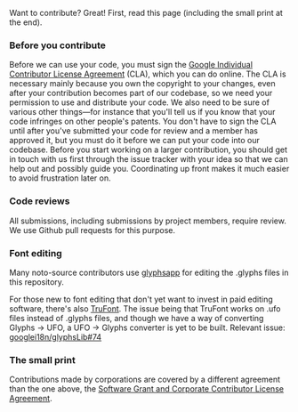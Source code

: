 Want to contribute? Great! First, read this page (including the small print
at the end).

### Before you contribute
Before we can use your code, you must sign the
[Google Individual Contributor License
Agreement](https://cla.developers.google.com/about/google-individual)
(CLA), which you can do online. The CLA is necessary mainly because you own the
copyright to your changes, even after your contribution becomes part of our
codebase, so we need your permission to use and distribute your code. We also
need to be sure of various other things—for instance that you'll tell us if you
know that your code infringes on other people's patents. You don't have to sign
the CLA until after you've submitted your code for review and a member has
approved it, but you must do it before we can put your code into our codebase.
Before you start working on a larger contribution, you should get in touch with
us first through the issue tracker with your idea so that we can help out and
possibly guide you. Coordinating up front makes it much easier to avoid
frustration later on.

### Code reviews
All submissions, including submissions by project members, require review. We
use Github pull requests for this purpose.

### Font editing

Many noto-source contributors use [glyphsapp](https://glyphsapp.com/) for editing
the .glyphs files in this repository.

For those new to font editing that don't yet want to invest in paid editing
software, there's also [TruFont](https://trufont.github.io/). The issue being that
TruFont works on .ufo files instead of .glyphs files, and though we have a way of
converting Glyphs -> UFO, a UFO -> Glyphs converter is yet to be built.
Relevant issue: [googlei18n/glyphsLib#74](https://github.com/googlei18n/glyphsLib/issues/74)

### The small print
Contributions made by corporations are covered by a different agreement than
the one above, the
[Software Grant and Corporate Contributor License
Agreement](https://cla.developers.google.com/about/google-corporate).
